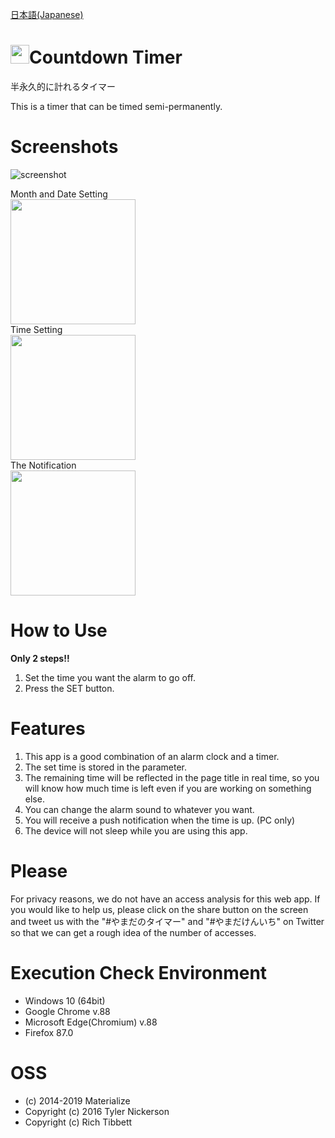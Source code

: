 [日本語(Japanese)](README_ja.md)
# <img src="/favicon/favicon.ico" width="30px">Countdown Timer
半永久的に計れるタイマー

This is a timer that can be timed semi-permanently.
# Screenshots
![screenshot](https://user-images.githubusercontent.com/75155258/112742065-0b406c00-8fc6-11eb-9bb0-30a53c2be23e.png)
<figcaption>Month and Date Setting</figcaption><img src="https://user-images.githubusercontent.com/75155258/112742082-3034df00-8fc6-11eb-8cd1-ec6b4d9bf968.png" width ="200px">
<figcaption>Time Setting</figcaption><img src="https://user-images.githubusercontent.com/75155258/112742085-375bed00-8fc6-11eb-9f5a-be846c4c3624.png" width ="200px">
<figcaption>The Notification</figcaption><img src="https://user-images.githubusercontent.com/75155258/112742132-ad605400-8fc6-11eb-8dac-4398403d9435.png" width ="200px">

# How to Use
**Only 2 steps!!**  
1. Set the time you want the alarm to go off.
2. Press the SET button.
# Features
1. This app is a good combination of an alarm clock and a timer.
2. The set time is stored in the parameter.
3. The remaining time will be reflected in the page title in real time, so you will know how much time is left even if you are working on something else.
4. You can change the alarm sound to whatever you want.
5. You will receive a push notification when the time is up. (PC only)
6. The device will not sleep while you are using this app.
# Please
For privacy reasons, we do not have an access analysis for this web app. If you would like to help us, please click on the share button on the screen and tweet us with the "#やまだのタイマー" and "#やまだけんいち" on Twitter so that we can get a rough idea of the number of accesses.
# Execution Check Environment
- Windows 10 (64bit)
- Google Chrome v.88
- Microsoft Edge(Chromium) v.88
- Firefox 87.0
# OSS
- (c) 2014-2019 Materialize
- Copyright (c) 2016 Tyler Nickerson
- Copyright (c) Rich Tibbett
